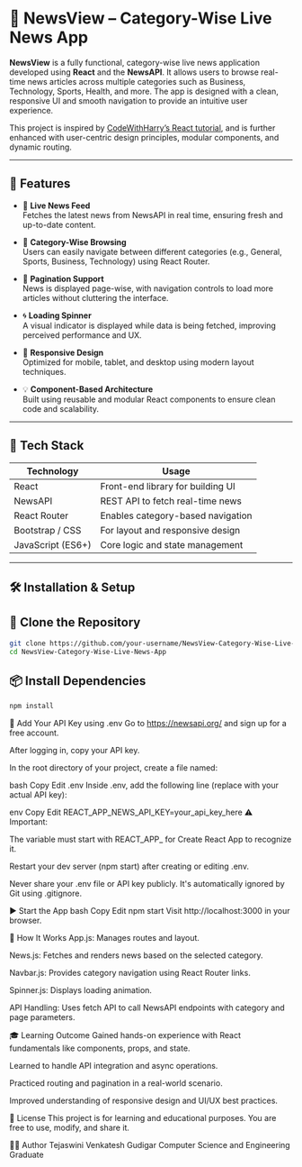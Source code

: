 # 📰 NewsView – Category-Wise Live News App

**NewsView** is a fully functional, category-wise live news application developed using **React** and the **NewsAPI**. It allows users to browse real-time news articles across multiple categories such as Business, Technology, Sports, Health, and more. The app is designed with a clean, responsive UI and smooth navigation to provide an intuitive user experience.

This project is inspired by [CodeWithHarry’s React tutorial](https://www.youtube.com/watch?v=x9p-4QGh-OI&list=PLu0W_9lII9agx66oZnT6IyhcMIbUMNMdt&index=22), and is further enhanced with user-centric design principles, modular components, and dynamic routing.

---

## 🚀 Features

- 🔴 **Live News Feed**  
  Fetches the latest news from NewsAPI in real time, ensuring fresh and up-to-date content.

- 📁 **Category-Wise Browsing**  
  Users can easily navigate between different categories (e.g., General, Sports, Business, Technology) using React Router.

- 🔄 **Pagination Support**  
  News is displayed page-wise, with navigation controls to load more articles without cluttering the interface.

- 🌀 **Loading Spinner**  
  A visual indicator is displayed while data is being fetched, improving perceived performance and UX.

- 📱 **Responsive Design**  
  Optimized for mobile, tablet, and desktop using modern layout techniques.

- 💡 **Component-Based Architecture**  
  Built using reusable and modular React components to ensure clean code and scalability.

---

## 🧱 Tech Stack

| Technology       | Usage                                      |
|------------------|--------------------------------------------|
| React            | Front-end library for building UI          |
| NewsAPI          | REST API to fetch real-time news           |
| React Router     | Enables category-based navigation          |
| Bootstrap / CSS  | For layout and responsive design           |
| JavaScript (ES6+)| Core logic and state management            |

---

## 🛠️ Installation & Setup

## 📁 Clone the Repository

```bash
git clone https://github.com/your-username/NewsView-Category-Wise-Live-News-App.git
cd NewsView-Category-Wise-Live-News-App
```


## 📦 Install Dependencies

```bash
npm install
```

🔑 Add Your API Key using .env
Go to https://newsapi.org/ and sign up for a free account.

After logging in, copy your API key.

In the root directory of your project, create a file named:

bash
Copy
Edit
.env
Inside .env, add the following line (replace with your actual API key):

env
Copy
Edit
REACT_APP_NEWS_API_KEY=your_api_key_here
⚠️ Important:

The variable must start with REACT_APP_ for Create React App to recognize it.

Restart your dev server (npm start) after creating or editing .env.

Never share your .env file or API key publicly. It's automatically ignored by Git using .gitignore.

▶️ Start the App
bash
Copy
Edit
npm start
Visit http://localhost:3000 in your browser.

🧪 How It Works
App.js: Manages routes and layout.

News.js: Fetches and renders news based on the selected category.

Navbar.js: Provides category navigation using React Router links.

Spinner.js: Displays loading animation.

API Handling: Uses fetch API to call NewsAPI endpoints with category and page parameters.



🎓 Learning Outcome
Gained hands-on experience with React fundamentals like components, props, and state.

Learned to handle API integration and async operations.

Practiced routing and pagination in a real-world scenario.

Improved understanding of responsive design and UI/UX best practices.

📄 License
This project is for learning and educational purposes. You are free to use, modify, and share it.

🙋‍♀️ Author
Tejaswini Venkatesh Gudigar
Computer Science and Engineering Graduate



